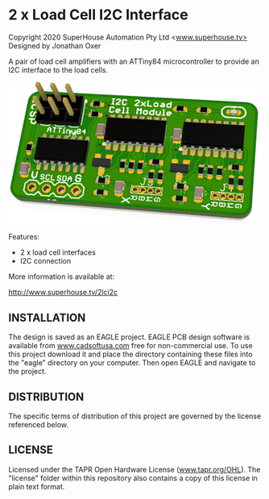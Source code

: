 2 x Load Cell I2C Interface
===========================
Copyright 2020 SuperHouse Automation Pty Ltd <www.superhouse.tv>  
Designed by Jonathan Oxer

A pair of load cell amplifiers with an ATTiny84 microcontroller to
provide an I2C interface to the load cells.

![PCB render](images/2LCI2C-v1_0-oblique-render.jpg)

Features:

 * 2 x load cell interfaces
 * I2C connection

More information is available at:

  http://www.superhouse.tv/2lci2c


INSTALLATION
------------
The design is saved as an EAGLE project. EAGLE PCB design software is
available from www.cadsoftusa.com free for non-commercial use. To use
this project download it and place the directory containing these files
into the "eagle" directory on your computer. Then open EAGLE and
navigate to the project.


DISTRIBUTION
------------
The specific terms of distribution of this project are governed by the
license referenced below.


LICENSE
-------
Licensed under the TAPR Open Hardware License (www.tapr.org/OHL).
The "license" folder within this repository also contains a copy of
this license in plain text format.

